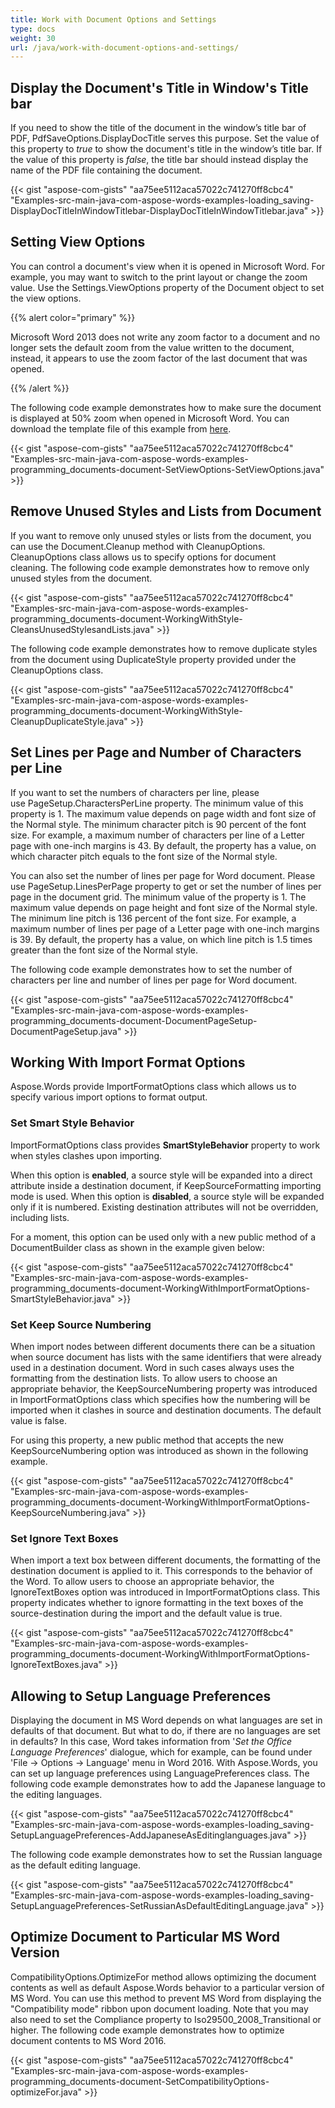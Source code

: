 ```yaml
---
title: Work with Document Options and Settings
type: docs
weight: 30
url: /java/work-with-document-options-and-settings/
---
```


## Display the Document's Title in Window's Title bar

If you need to show the title of the document in the window’s title bar of PDF, PdfSaveOptions.DisplayDocTitle serves this purpose. Set the value of this property to *true* to show the document's title in the window’s title bar. If the value of this property is *false*, the title bar should instead display the name of the PDF file containing the document.

{{< gist "aspose-com-gists" "aa75ee5112aca57022c741270ff8cbc4" "Examples-src-main-java-com-aspose-words-examples-loading_saving-DisplayDocTitleInWindowTitlebar-DisplayDocTitleInWindowTitlebar.java" >}}

## Setting View Options

You can control a document's view when it is opened in Microsoft Word. For example, you may want to switch to the print layout or change the zoom value. Use the Settings.ViewOptions property of the Document object to set the view options.

{{% alert color="primary" %}} 

Microsoft Word 2013 does not write any zoom factor to a document and no longer sets the default zoom from the value written to the document, instead, it appears to use the zoom factor of the last document that was opened.

{{% /alert %}} 

The following code example demonstrates how to make sure the document is displayed at 50% zoom when opened in Microsoft Word. You can download the template file of this example from [here](https://github.com/aspose-words/Aspose.Words-for-Java/tree/master/Examples/src/main/resources/Document/TestFile.doc).

{{< gist "aspose-com-gists" "aa75ee5112aca57022c741270ff8cbc4" "Examples-src-main-java-com-aspose-words-examples-programming_documents-document-SetViewOptions-SetViewOptions.java" >}}

## Remove Unused Styles and Lists from Document

If you want to remove only unused styles or lists from the document, you can use the Document.Cleanup method with CleanupOptions. CleanupOptions class allows us to specify options for document cleaning. The following code example demonstrates how to remove only unused styles from the document. 

{{< gist "aspose-com-gists" "aa75ee5112aca57022c741270ff8cbc4" "Examples-src-main-java-com-aspose-words-examples-programming_documents-document-WorkingWithStyle-CleansUnusedStylesandLists.java" >}}

The following code example demonstrates how to remove duplicate styles from the document using DuplicateStyle property provided under the CleanupOptions class.

{{< gist "aspose-com-gists" "aa75ee5112aca57022c741270ff8cbc4" "Examples-src-main-java-com-aspose-words-examples-programming_documents-document-WorkingWithStyle-CleanupDuplicateStyle.java" >}}


## Set Lines per Page and Number of Characters per Line

If you want to set the numbers of characters per line, please use PageSetup.CharactersPerLine property. The minimum value of this property is 1. The maximum value depends on page width and font size of the Normal style. The minimum character pitch is 90 percent of the font size. For example, a maximum number of characters per line of a Letter page with one-inch margins is 43. By default, the property has a value, on which character pitch equals to the font size of the Normal style.

You can also set the number of lines per page for Word document. Please use PageSetup.LinesPerPage property to get or set the number of lines per page in the document grid. The minimum value of the property is 1. The maximum value depends on page height and font size of the Normal style. The minimum line pitch is 136 percent of the font size. For example, a maximum number of lines per page of a Letter page with one-inch margins is 39. By default, the property has a value, on which line pitch is 1.5 times greater than the font size of the Normal style.

The following code example demonstrates how to set the number of characters per line and number of lines per page for Word document. 

{{< gist "aspose-com-gists" "aa75ee5112aca57022c741270ff8cbc4" "Examples-src-main-java-com-aspose-words-examples-programming_documents-document-DocumentPageSetup-DocumentPageSetup.java" >}}

## Working With Import Format Options

Aspose.Words provide ImportFormatOptions class which allows us to specify various import options to format output.

### Set Smart Style Behavior

ImportFormatOptions class provides **SmartStyleBehavior** property to work when styles clashes upon importing.

When this option is **enabled**, a source style will be expanded into a direct attribute inside a destination document, if KeepSourceFormatting importing mode is used.
When this option is **disabled**, a source style will be expanded only if it is numbered. Existing destination attributes will not be overridden, including lists.

For a moment, this option can be used only with a new public method of a DocumentBuilder class as shown in the example given below:

{{< gist "aspose-com-gists" "aa75ee5112aca57022c741270ff8cbc4" "Examples-src-main-java-com-aspose-words-examples-programming_documents-document-WorkingWithImportFormatOptions-SmartStyleBehavior.java" >}}

### Set Keep Source Numbering

When import nodes between different documents there can be a situation when source document has lists with the same identifiers that were already used in a destination document. Word in such cases always uses the formatting from the destination lists. To allow users to choose an appropriate behavior, the KeepSourceNumbering property was introduced in ImportFormatOptions class which specifies how the numbering will be imported when it clashes in source and destination documents. The default value is false.

For using this property, a new public method that accepts the new KeepSourceNumbering option was introduced as shown in the following example. 

{{< gist "aspose-com-gists" "aa75ee5112aca57022c741270ff8cbc4" "Examples-src-main-java-com-aspose-words-examples-programming_documents-document-WorkingWithImportFormatOptions-KeepSourceNumbering.java" >}}

### Set Ignore Text Boxes

When import a text box between different documents, the formatting of the destination document is applied to it. This corresponds to the behavior of the Word. To allow users to choose an appropriate behavior, the IgnoreTextBoxes option was introduced in ImportFormatOptions class. This property indicates whether to ignore formatting in the text boxes of the source-destination during the import and the default value is true.

{{< gist "aspose-com-gists" "aa75ee5112aca57022c741270ff8cbc4" "Examples-src-main-java-com-aspose-words-examples-programming_documents-document-WorkingWithImportFormatOptions-IgnoreTextBoxes.java" >}}

## Allowing to Setup Language Preferences

Displaying the document in MS Word depends on what languages are set in defaults of that document. But what to do, if there are no languages are set in defaults? In this case, Word takes information from '*Set the Office Language Preferences*' dialogue, which for example, can be found under 'File -> Options -> Language' menu in Word 2016. With Aspose.Words, you can set up language preferences using LanguagePreferences class. The following code example demonstrates how to add the Japanese language to the editing languages. 

{{< gist "aspose-com-gists" "aa75ee5112aca57022c741270ff8cbc4" "Examples-src-main-java-com-aspose-words-examples-loading_saving-SetupLanguagePreferences-AddJapaneseAsEditinglanguages.java" >}}

The following code example demonstrates how to set the Russian language as the default editing language.

{{< gist "aspose-com-gists" "aa75ee5112aca57022c741270ff8cbc4" "Examples-src-main-java-com-aspose-words-examples-loading_saving-SetupLanguagePreferences-SetRussianAsDefaultEditingLanguage.java" >}}

## Optimize Document to Particular MS Word Version

CompatibilityOptions.OptimizeFor method allows optimizing the document contents as well as default Aspose.Words behavior to a particular version of MS Word. You can use this method to prevent MS Word from displaying the "Compatibility mode" ribbon upon document loading. Note that you may also need to set the Compliance property to Iso29500_2008_Transitional or higher. The following code example demonstrates how to optimize document contents to MS Word 2016.

{{< gist "aspose-com-gists" "aa75ee5112aca57022c741270ff8cbc4" "Examples-src-main-java-com-aspose-words-examples-programming_documents-document-SetCompatibilityOptions-optimizeFor.java" >}}
